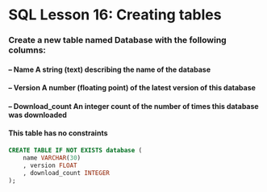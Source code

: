 # SQL Lesson 16: Creating tables

### Create a new table named Database with the following columns:
#### – Name A string (text) describing the name of the database
#### – Version A number (floating point) of the latest version of this database
#### – Download_count An integer count of the number of times this database was downloaded
#### This table has no constraints

```sql
CREATE TABLE IF NOT EXISTS database (
    name VARCHAR(30)
    , version FLOAT
    , download_count INTEGER
);
```